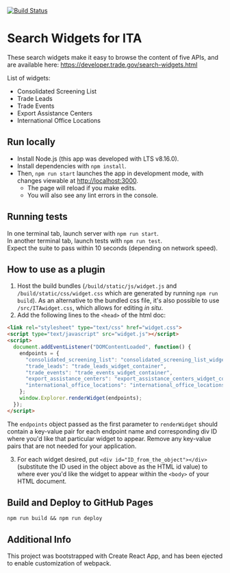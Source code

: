 [![Build Status](https://travis-ci.org/GovWizely/ita-widgets-react.svg?branch=master)](https://travis-ci.org/GovWizely/ita-widgets-react)

# Search Widgets for ITA

These search widgets make it easy to browse the content of five APIs, and are available here: https://developer.trade.gov/search-widgets.html

List of widgets:
* Consolidated Screening List
* Trade Leads
* Trade Events
* Export Assistance Centers
* International Office Locations

## Run locally
  * Install Node.js (this app was developed with LTS v8.16.0).
  * Install dependencies with `npm install`.
  * Then, `npm run start` launches the app in development mode, with changes viewable at [http://localhost:3000](http://localhost:3000).  
    * The page will reload if you make edits.<br>
    * You will also see any lint errors in the console.

## Running tests
In one terminal tab, launch server with `npm run start`.  
In another terminal tab, launch tests with `npm run test`.  
Expect the suite to pass within 10 seconds (depending on network speed).

## How to use as a plugin
1. Host the build bundles (`/build/static/js/widget.js` and `/build/static/css/widget.css` which are generated by running `npm run build`).  As an alternative to the bundled css file, it's also possible to use `/src/ITAwidget.css`, which allows for editing _in situ_.
2. Add the following lines to the `<head>` of the html doc:

  ```html
  <link rel="stylesheet" type="text/css" href="widget.css">
  <script type="text/javascript" src="widget.js"></script>
  <script>
    document.addEventListener("DOMContentLoaded", function() {
      endpoints = {
        "consolidated_screening_list": "consolidated_screening_list_widget_container",
        "trade_leads": "trade_leads_widget_container",
        "trade_events": "trade_events_widget_container",
        "export_assistance_centers": "export_assistance_centers_widget_container",
        "international_office_locations": "international_office_locations_widget_container",
      };
      window.Explorer.renderWidget(endpoints);
    });
  </script>
  ```
  
  The `endpoints` object passed as the first parameter to `renderWidget` should contain a key-value pair for each endpoint name and corresponding div ID where you'd like that particular widget to appear. Remove any key-value pairs that are not needed for your application.

3. For each widget desired, put `<div id="ID_from_the_object"></div>` (substitute the ID used in the object above as the HTML id value) to where ever you'd like the widget to appear within the `<body>` of your HTML document.

## Build and Deploy to GitHub Pages
`npm run build && npm run deploy`

## Additional Info
This project was bootstrapped with Create React App, and has been ejected to enable customization of webpack.
